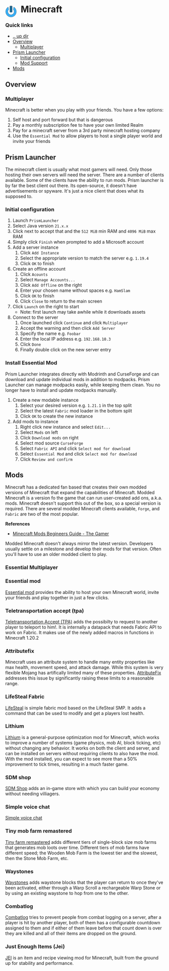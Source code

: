 # Minecraft <img style="margin: 6px 13px 0px 0px" align="left" src="../../data/images/logo_36x36.png" />

### Quick links
* [.. up dir](..)
* [Overview](#overview)
  * [Multiplayer](#multiplayer)
* [Prism Launcher](#prism-launcher)
  * [Initial configuration](#initial-configuration)
  * [Mod Support](#mod-support)
* [Mods](#mods)

## Overview

### Multiplayer
Minecraft is better when you play with your friends. You have a few options:

1. Self host and port forward but that is dangerous
2. Pay a monthly subscription fee to have your own limited Realm
3. Pay for a minecraft server from a 3rd party minecraft hosting company
4. Use the `Essential Mod` to allow players to host a single player world and invite your friends

## Prism Launcher
The minecraft client is usually what most gamers will need. Only those hosting their own servers will 
need the server. There are a number of clients available. Some of the clients have the ability to run 
mods. Prism launcher is by far the best client out there. Its open-source, it doesn't have 
advertisements or spyware. It's just a nice client that does what its supposed to.

### Initial configuration
1. Launch `PrismLauncher`
2. Select Java version `21.x.x`
3. Click next to accept that and the `512 MiB` min RAM and `4096 MiB` max RAM
4. Simply click `Finish` when prompted to add a Microsoft account
5. Add a server instance
   1. Click `Add Instance`
   2. Select the appropriate version to match the server e.g. `1.19.4`
   3. Click `OK` to finish
6. Create an offline account
   1. Click `Acounts`
   2. Select `Manage Accounts...`
   3. Click `Add Offline` on the right
   4. Enter your chosen name without spaces e.g. `HamSlam`
   5. Click `OK` to finish
   6. Click `Close` to return to the main screen
7. Click `Launch` on the right to start
   * Note: first launch may take awhile while it downloads assets
8. Connect to the server
   1. Once launched click `Continue` and click `Multiplayer`
   2. Accept the warning and then click `Add Server` 
   3. Specify the name e.g. `Foobar`
   4. Enter the local IP address e.g. `192.168.10.3`
   5. Click `Done`
   6. Finally double click on the new server entry

### Install Essential Mod
Prism Launcher integrates directly with Modrinth and CurseForge and can download and update 
individual mods in addition to modpacks. Prism Launcher can manage modpacks easily, while keeping 
them clean. You no longer have to install and update modpacks manually.

1. Create a new modable instance
   1. Select your desired version e.g. `1.21.1` in the top split
   2. Select the latest `Fabric` mod loader in the bottom split
   3. Click `OK` to create the new instance
2. Add mods to instance
   1. Right click new instance and select `Edit...`
   2. Select `Mods` on left
   3. Click `Download mods` on right
   4. Select mod source `CurseForge`
   5. Select `Fabric API` and click `Select mod for download`
   6. Select `Essential Mod` and click `Select mod for download`
   7. Click `Review and confirm`

## Mods
Minecraft has a dedicated fan based that creates their own modded versions of Minecraft that expand 
the capabilities of Minecraft. Modded Minecraft is a version fo the game that can run user-created 
add ons, a.k.a. mods. Minecraft doesn't support this out of the box, so a special version is 
required. There are several modded Minecraft clients available, `Forge`, and `Fabric` are two of the 
most popular. 

**References**
* [Minecraft Mods Begineers Guide - The Gamer](https://www.thegamer.com/minecraft-mods-beginners-guide-tips-explained/)

Modded Minecraft doesn't always mirror the latest version. Developers usually settle on a milestone 
and develop their mods for that version. Often you'll have to use an older modded client to play. 

### Essential Multiplayer

### Essential mod
[Essential mod](https://www.curseforge.com/minecraft/mc-mods/essential-mod) provides the ability to 
host your own Minecraft world, invite your friends and play together in just a few clicks.

### Teletransportation accept (tpa)
[Teletransportation Accept (TPA)](https://www.curseforge.com/minecraft/mc-mods/teletransportation-accept-tpa)
adds the possibilty to request to another player to teleport to him!. It is internally a datapack 
that needs Fabric API to work on Fabric. It makes use of the newly added macros in functions in 
Minecraft 1.20.2

### Attributefix
Minecraft uses an attribute system to handle many entity properties like max health, movement speed, 
and attack damage. While this system is very flexible Mojang has artifically limited many of these 
properties. [AttributeFix](https://docs.darkhax.net/mods/attributefix/) addresses this issue by 
significantly raising these limits to a reasonable range.

### LifeSteal Fabric
[LifeSteal](https://www.curseforge.com/minecraft/mc-mods/lifesteal) is simple fabric mod based on the 
LifeSteal SMP. It adds a command that can be used to modify and get a players lost health.

### Lithium
[Lithium](https://www.curseforge.com/minecraft/mc-mods/lithium) is a general-purpose optimization mod 
for Minecraft, which works to improve a number of systems (game physics, mob AI, block ticking, etc) 
without changing any behavior. It works on both the client and server, and can be installed on 
servers without requiring clients to also have the mod. With the mod installed, you can expect to see 
more than a 50% improvement to tick times, resulting in a much faster game.

### SDM shop
[SDM Shop](https://www.curseforge.com/minecraft/mc-mods/sdm-shop) adds an in-game store with which 
you can build your economy without needing villiagers.

### Simple voice chat
[Simple voice chat](https://www.curseforge.com/minecraft/mc-mods/simple-voice-chat)

### Tiny mob farm remastered 
[Tiny farm remastered](https://www.curseforge.com/minecraft/mc-mods/tiny-mob-farm-remastered) adds 
different tiers of single-block size mob farms that generates mob loots over time. Different tiers of 
mob farms have different speed; the Wooden Mob Farm is the lowest tier and the slowest, then the 
Stone Mob Farm, etc.

### Waystones
[Waystones](https://www.curseforge.com/minecraft/mc-mods/waystones) adds waystone blocks that the 
player can return to once they've been activated, either through a Warp Scroll a rechargeable Warp 
Stone or by using an existing waystone to hop from one to the other.

### Combatlog
[Combatlog](https://www.curseforge.com/minecraft/mc-mods/combatlog) tries to prevent people from 
combat logging on a server, after a player is hit by another player, both of them has a configurable 
countdown assigned to them and if either of them leave before that count down is over they are killed 
and all of their items are dropped on the ground.

### Just Enough Items (Jei)
[JEI](https://www.curseforge.com/minecraft/mc-mods/jei) is an item and recipe viewing mod for 
Minecraft, built from the ground up for stability and performance.

<!-- 
vim: ts=2:sw=2:sts=2
-->
